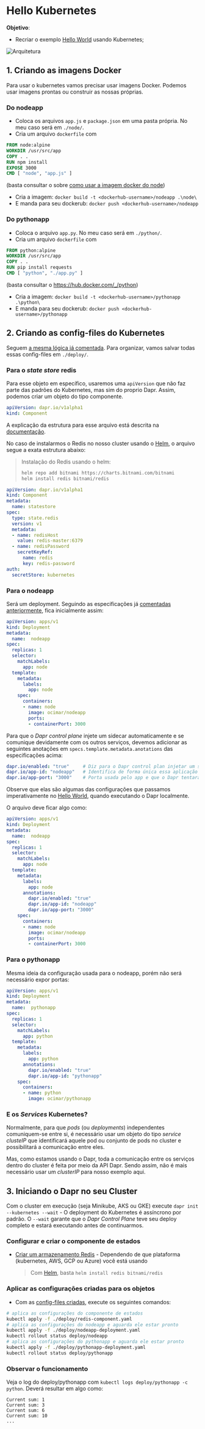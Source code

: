 # Hello Kubernetes

**Objetivo**:
- Recriar o exemplo [Hello World](../1.%20Hello%20World/Hello%20World.md) usando Kubernetes;

![Arquitetura](https://github.com/dapr/quickstarts/raw/master/tutorials/hello-kubernetes/img/Architecture_Diagram.png)


## 1. Criando as imagens Docker
Para usar o kubernetes vamos precisar usar imagens Docker. Podemos usar imagens prontas ou construir as nossas próprias.


### Do nodeapp
- Coloca os arquivos `app.js` e `package.json` em uma pasta própria. No meu caso será em `./node/`.
- Cria um arquivo `dockerfile` com
```Dockerfile
FROM node:alpine
WORKDIR /usr/src/app
COPY . .
RUN npm install
EXPOSE 3000
CMD [ "node", "app.js" ]
```
(basta consultar o sobre [como usar a imagem docker do node](https://github.com/nodejs/docker-node/blob/main/README.md#how-to-use-this-image))
- Cria a imagem: `docker build -t <dockerhub-username>/nodeapp .\node\`
- E manda para seu dockerub: `docker push <dockerhub-username>/nodeapp`

### Do pythonapp
- Coloca o arquivo `app.py`. No meu caso será em `./python/`.
- Cria um arquivo `dockerfile` com
```Dockerfile
FROM python:alpine
WORKDIR /usr/src/app
COPY . .
RUN pip install requests
CMD [ "python", "./app.py" ]
```
(basta consultar o https://hub.docker.com/_/python)
- Cria a imagem: `docker build -t <dockerhub-username>/pythonapp .\python\`
- E manda para seu dockerub: `docker push <dockerhub-username>/pythonapp`

## 2. Criando as config-files do Kubernetes
Seguem [a mesma lógica já comentada](../../Docker%20&%20Kubernetes/Kubernetes/Kubernetes.md#2%20Criar%20config-files%20para%20cada%20objeto).
Para organizar, vamos salvar todas essas config-files em `./deploy/`.

### Para o _state store_ redis
Para esse objeto em específico, usaremos uma `apiVersion` que não faz parte das padrões do Kubernetes, mas sim do proprio Dapr. Assim, podemos criar um objeto do tipo componente.
~~~yaml
apiVersion: dapr.io/v1alpha1
kind: Component
~~~

A explicação da estrutura para esse arquivo está descrita na [documentação](https://docs.dapr.io/reference/components-reference/supported-state-stores/setup-redis/). 

No caso de instalarmos o Redis no nosso cluster usando o [Helm](https://helm.sh/), o arquivo segue a exata estrutura abaixo:
> Instalação do Redis usando o helm:
> ```sh
> helm repo add bitnami https://charts.bitnami.com/bitnami
> helm install redis bitnami/redis
> ```

~~~yaml
apiVersion: dapr.io/v1alpha1
kind: Component
metadata:
  name: statestore
spec:
  type: state.redis
  version: v1
  metadata:
  - name: redisHost
    value: redis-master:6379
  - name: redisPassword
    secretKeyRef:
      name: redis
      key: redis-password
auth:
  secretStore: kubernetes
~~~

### Para o nodeapp
Será um deployment. Seguindo as especificações já [comentadas anteriormente](../../Docker%20&%20Kubernetes/Kubernetes/Kubernetes.md#Deployment), fica inicialmente assim:
~~~yaml
apiVersion: apps/v1
kind: Deployment
metadata:
  name:  nodeapp
spec:
  replicas: 1
  selector:
    matchLabels:
      app: node
  template: 
    metadata:
      labels:
        app: node
    spec:
      containers:
      - name: node
        image: ocimar/nodeapp
        ports:
        - containerPort: 3000
~~~

Para que o _Dapr control plane_ injete um sidecar automaticamente e se comunique devidamente com os outros serviços, devemos adicionar as seguintes anotações em `specs.template.metadata.anotations` das especificações acima:
~~~yaml
dapr.io/enabled: "true"     # Diz para o Dapr control plan injetar um sidecar nesse deployment
dapr.io/app-id: "nodeapp"   # Identifica de forma única essa aplicação para o Dapr
dapr.io/app-port: "3000"    # Porta usada pelo app e que o Dapr tentará acessar
~~~
Observe que elas são algumas das configurações que passamos imperativamente no [Hello World](../1.%20Hello%20World/Hello%20World.md), quando executando o Dapr localmente.

O arquivo deve ficar algo como:
~~~yaml
apiVersion: apps/v1
kind: Deployment
metadata:
  name:  nodeapp
spec:
  replicas: 1
  selector:
    matchLabels:
      app: node
  template: 
    metadata:
      labels:
        app: node
      annotations:
        dapr.io/enabled: "true"
        dapr.io/app-id: "nodeapp"
        dapr.io/app-port: "3000"
    spec:
      containers:
      - name: node
        image: ocimar/nodeapp
        ports:
        - containerPort: 3000
~~~

### Para o pythonapp
Mesma ideia da configuração usada para o nodeapp, porém não será necessário expor portas:
~~~yaml
apiVersion: apps/v1
kind: Deployment
metadata:
  name:  pythonapp
spec:
  replicas: 1
  selector:
    matchLabels:
      app: python
  template: 
    metadata:
      labels:
        app: python
      annotations:
        dapr.io/enabled: "true"
        dapr.io/app-id: "pythonapp"
    spec:
      containers:
      - name: python
        image: ocimar/pythonapp
~~~


### E os _Services_ Kubernetes?
Normalmente, para que _pods_ (ou _deployments_) independentes comuniquem-se entre si, é necessário usar um objeto do tipo _service_ _clusteIP_ que identificará aquele pod ou conjunto de pods no cluster e possibilitará a comunicação entre eles.

Mas, como estamos usando o Dapr, toda a comunicação entre os serviços dentro do cluster é feita por meio da API Dapr. Sendo assim, não é mais necessário usar um _clusterIP_ para nosso exemplo aqui.

## 3. Iniciando o Dapr no seu Cluster
Com o cluster em execução (seja Minikube, AKS ou GKE) execute `dapr init --kubernetes --wait`
    - O deployment do Kubernetes é assíncrono por padrão. O `--wait` garante que o _Dapr Control Plane_ teve seu deploy completo e estará executando antes de continuarmos.

### Configurar e criar o componente de estados
- [Criar um armazenamento Redis](https://docs.dapr.io/getting-started/configure-state-pubsub/#create-a-redis-store) - Dependendo de que plataforma (kubernetes, AWS, GCP ou Azure) você está usando
    > Com [Helm](https://helm.sh/), basta `helm install redis bitnami/redis`

### Aplicar as configurações criadas para os objetos
- Com as [config-files criadas](Hello%20Kubernetes.md#2%20Criando%20as%20config-files%20do%20Kubernetes), execute os seguintes comandos:
~~~sh
# aplica as configurações do componente de estados
kubectl apply -f ./deploy/redis-component.yaml
# aplica as configurações do nodeapp e aguarda ele estar pronto
kubectl apply -f ./deploy/nodeapp-deployment.yaml
kubectl rollout status deploy/nodeapp
# aplica as configurações do pythonapp e aguarda ele estar pronto
kubectl apply -f ./deploy/pythonapp-deployment.yaml
kubectl rollout status deploy/pythonapp
~~~

### Observar o funcionamento
Veja o log do deploy/pythonapp com `kubectl logs deploy/pythonapp -c python`. Deverá resultar em algo como:
~~~
Current sum: 1
Current sum: 3
Current sum: 6
Current sum: 10
...
~~~
